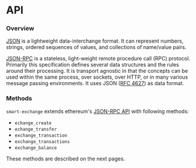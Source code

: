 # API

### Overview

[JSON](http://json.org/) is a lightweight data-interchange format. It can represent numbers, strings, ordered sequences of values, and collections of name/value pairs.

[JSON-RPC](http://www.jsonrpc.org/specification) is a stateless, light-weight remote procedure call (RPC) protocol. Primarily this specification defines several data structures and the rules around their processing. It is transport agnostic in that the concepts can be used within the same process, over sockets, over HTTP, or in many various message passing environments. It uses JSON ([RFC 4627](http://www.ietf.org/rfc/rfc4627.txt)) as data format.

### Methods

`smart-exchange` extends ethereum's [JSON-RPC API](https://github.com/ethereum/wiki/wiki/JSON-RPC) with following methods:

- `echange_create`
- `echange_transfer`
- `exchange_transaction`
- `exchange_transactions`
- `exchange_balance`

These methods are described on the next pages.
